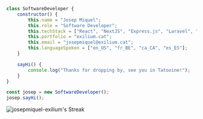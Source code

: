 ```javascript
class SoftwareDeveloper {
    constructor() {
        this.name = "Josep Miquel";
        this.role = "Software Developer";
        this.techStack = ["React", "NextJS", "Express.js", "Laravel", "VueJS", "Django"];
        this.portfolio = "exilium.cat";
        this.email = "josepmiquel@exilium.cat";
        this.languageSpoken = ["en_US", "fr_BE", "ca_CA", "es_ES"];
    }

    sayHi() {
        console.log("Thanks for dropping by, see you in Tatooine!");
    }
}

const josep = new SoftwareDeveloper();
josep.sayHi();
```

![josepmiquel-exilium's Streak](https://github-readme-streak-stats.herokuapp.com/?user=josepmiquel-exilium&theme=tokyonight&hide_border=false&hide_current_streak=true&hide_longest_streak=true)
